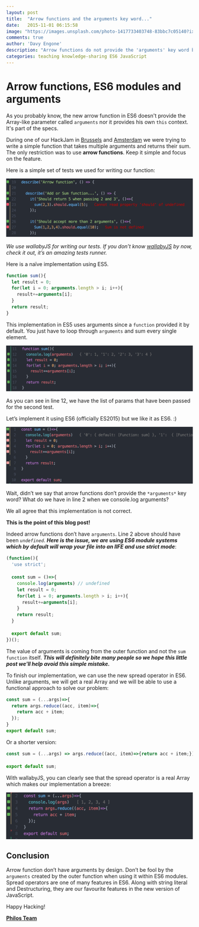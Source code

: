 ```yaml
---
layout: post
title:  "Arrow functions and the arguments key word..."
date:   2015-11-01 06:15:58
image: "https://images.unsplash.com/photo-1417733403748-83bbc7c05140?ixlib=rb-0.3.5&q=80&fm=jpg&s=b465f239382e56a02e2cb6e94c7e8118"
comments: true
author: 'Davy Engone'
description: "Arrow functions do not provide the 'arguments' key word but when used within the ES6 module systems..."
categories: teaching knowledge-sharing ES6 JavaScript
---
```


# Arrow functions, ES6 modules and arguments

As you probably know, the new arrow function in ES6 doesn't provide the Array-like parameter called ```arguments``` nor it provides his own ```this``` context. It's part of the specs.

During one of our HackJam in [Brussels](http://www.meetup.com/javascriptlab/) and [Amsterdam](http://www.meetup.com/javascript-lab-adam/) we were trying to write a simple function that takes multiple arguments and returns their sum. The only restriction was to use **arrow functions**. Keep it simple and focus on the feature.

Here is a simple set of tests we used for writing our function:


![Alt text](/images/arrow-function/arrow-function1.png)

*We use wallabyJS for writing our tests. If you don’t know [wallabyJS](http://wallabyjs.com/) by now, check it out, it’s an amazing tests runner.*

Here is a naïve implementation using ES5.

```javascript
function sum(){
  let result = 0;
  for(let i = 0; arguments.length > i; i++){
    result+=arguments[i];
  }
  return result;
}
```

This implementation in ES5 uses arguments since a ```function``` provided it by default. You just have to loop through ```arguments``` and sum every single element.

![Alt text](/images/arrow-function/arrow-function2.png)

As you can see in line 12, we have the list of params that have been passed for the second test.

Let’s implement it using ES6 (officially ES2015) but we like it as ES6. :)

![Alt text](/images/arrow-function/arrow-function3.png)

Wait, didn’t we say that arrow functions don’t provide the ```*arguments*``` key word? What do we have in line 2 when we console.log arguments?

We all agree that this implementation is not correct.

**This is the point of this blog post!**

Indeed arrow functions don’t have ```arguments```. Line 2 above should have been *```undefined```*. ***Here is the issue, we are using ES6 module systems which by default will wrap your file into an IIFE and use strict mode***:

```javascript
(function(){
  'use strict';

  const sum = ()=>{
    console.log(arguments) // undefined
    let result = 0;
    for(let i = 0; arguments.length > i; i++){
      result+=arguments[i];
    }
    return result;
  }

  export default sum;
})();
```

The value of arguments is coming from the outer function and not the ```sum function``` itself. ***This will definitely bite many people so we hope this little post we'll help avoid this simple mistake.***

To finish our implementation, we can use the new spread operator in ES6. Unlike arguments, we will get a real Array and we will be able to use a functional approach to solve our problem:

```javascript
const sum = (...args)=>{
  return args.reduce((acc, item)=>{
    return acc + item;
  });
}
export default sum;
```


Or a shorter version:

```javascript
const sum = (...args) => args.reduce((acc, item)=>{return acc + item;});

export default sum;
```

With wallabyJS, you can clearly see that the spread operator is a real Array which makes our implementation a breeze:

![Alt text](/images/arrow-function/arrow-function4.png)

## Conclusion

Arrow function don’t have arguments by design. Don’t be fool by the ```arguments``` created by the outer function when using it within ES6 modules. Spread operators are one of many features in ES6. Along with string literal and Destructuring, they are our favourite features in the new version of JavaScript.


Happy Hacking!

**[Philos Team](https://philos.io/)**
